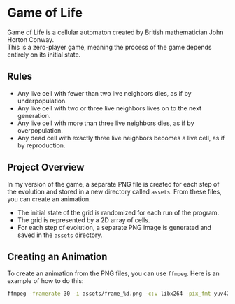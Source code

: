 # Game of Life
Game of Life is a cellular automaton created by British mathematician John Horton Conway.  
This is a zero-player game, meaning the process of the game depends entirely on its initial state.

## Rules
- Any live cell with fewer than two live neighbors dies, as if by underpopulation.
- Any live cell with two or three live neighbors lives on to the next generation.
- Any live cell with more than three live neighbors dies, as if by overpopulation.
- Any dead cell with exactly three live neighbors becomes a live cell, as if by reproduction.

## Project Overview
In my version of the game, a separate PNG file is created for each step of the evolution and stored in a new directory called `assets`. From these files, you can create an animation.  
- The initial state of the grid is randomized for each run of the program.  
- The grid is represented by a 2D array of cells.  
- For each step of evolution, a separate PNG image is generated and saved in the `assets` directory.  

## Creating an Animation
To create an animation from the PNG files, you can use `ffmpeg`. Here is an example of how to do this:

```bash
ffmpeg -framerate 30 -i assets/frame_%d.png -c:v libx264 -pix_fmt yuv420p game-of-life.mp4


